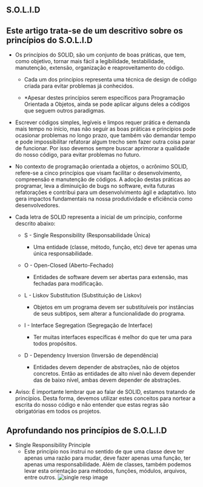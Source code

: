 ## S.O.L.I.D


## Este artigo trata-se de um descritivo sobre os princípios do S.O.L.I.D


- Os princípios do SOLID, são um conjunto de boas práticas, que tem, como objetivo, tornar mais fácil a legibilidade, testabilidade, manutenção, extensão, organização e reaproveitamento do código.

    - Cada um dos princípios representa uma técnica de design de código criada para evitar problemas já conhecidos.

    - *Apesar destes princípios serem específicos para Programação Orientada a Objetos, ainda se pode aplicar alguns deles a códigos que seguem outros paradigmas.


- Escrever códigos simples, legíveis e limpos requer prática e demanda mais tempo no início, mas não seguir as boas práticas e princípios pode ocasionar problemas no longo prazo, que também vão demandar tempo e pode impossibilitar refatorar algum trecho sem fazer outra coisa parar de funcionar. Por isso devemos sempre buscar aprimorar a qualidade do nosso código, para evitar problemas no futuro.


- No contexto de programação orientada a objetos, o acrônimo SOLID, refere-se a cinco princípios que visam facilitar o desenvolvimento, compreensão e manutenção de códigos. A adoção destas práticas ao programar, leva a diminuição de bugs no software, evita futuras refatorações e contribui para um desenvolvimento ágil e adaptativo. Isto gera impactos fundamentais na nossa produtividade e eficiência como desenvolvedores.



- Cada letra de SOLID representa a inicial de um princípio, conforme descrito abaixo:

  - S - Single Responsibility (Responsabilidade Única)
    -  Uma entidade (classe, método, função, etc) deve ter apenas uma única responsabilidade.

  - O - Open-Closed (Aberto-Fechado)
    - Entidades de software devem ser abertas para extensão, mas fechadas para modificação.

  - L - Liskov Substitution (Substituição de Liskov)
    - Objetos em um programa devem ser substituíveis por instâncias de seus subtipos, sem alterar a funcionalidade do programa.

  - I - Interface Segregation (Segregação de Interface)
    - Ter muitas interfaces específicas é melhor do que ter uma para todos propósitos.

  - D - Dependency Inversion (Inversão de dependência)
    - Entidades devem depender de abstrações, não de objetos concretos. Então as entidades de alto nível não devem depender das de baixo nível, ambas devem depender de abstrações.


- Aviso: É importante lembrar que ao falar de SOLID, estamos tratando de princípios. Desta forma, devemos utilizar estes conceitos para nortear a escrita do nosso código e não entender que estas regras são obrigatórias em todos os projetos.

## Aprofundando nos princípios de S.O.L.I.D

- Single Responsibility Principle
  - Este princípio nos instrui no sentido de que uma classe deve ter apenas uma razão para mudar, deve fazer apenas uma função, ter apenas uma responsabilidade. Além de classes, também podemos levar esta orientação para métodos, funções, módulos, arquivos, entre outros.
  ![single resp image](sinlgel.png)
